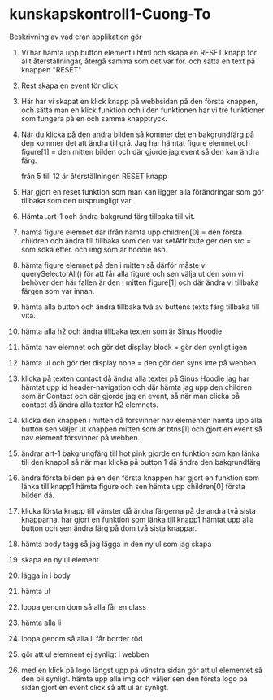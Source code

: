 # kunskapskontroll1-Cuong-To

Beskrivning av vad eran applikation gör

1. Vi har hämta upp button element i html och skapa en RESET knapp för allt återställningar, återgå samma som det var för.
och sätta en text på knappen "RESET"

2. Rest skapa en event för click 

3. Här har vi skapat en klick knapp på webbsidan på den första knappen,
och sätta man en klick funktion och i den funktionen har vi tre funktioner som fungera på en och samma knapptryck.

4. När du klicka på den andra bilden så kommer det en bakgrundfärg på den kommer det att ändra till grå.
Jag har hämtat figure elemnet och figure[1] = den mitten bilden 
och där gjorde jag event så den kan ändra färg.

    från 5 till 12  är återställningen RESET knapp

5. Har gjort en reset funktion som man kan ligger alla förändringar som gör tillbaka som den ursprungligt var.

6. Hämta .art-1 och ändra bakgrund färg tillbaka till vit.

7. hämta figure elemnet där ifrån hämta upp children[0] = den första children och ändra till tillbaka som den var 
setAttribute ger den src = som söka efter. och img som är hoodie ash.

8. hämta figure elemnet på den i mitten så därför måste vi querySelectorAll() för att får alla figure och sen välja ut den som vi behöver den här fallen är den i mitten figure[1]
och där ändra vi tillbaka färgen som var innan.

9. hämta alla button och ändra tillbaka två av buttens texts färg tillbaka till vita.

10. hämta alla h2 och ändra tillbaka texten som är Sinus Hoodie.

11. hämta nav elemnet och gör det display block = gör den synligt igen

12. hämta ul och gör det display none = den gör den syns inte på webben. 

13. klicka på texten contact då ändra alla texter på Sinus Hoodie
jag har hämtat upp id header-navigation och där hämta jag upp den children som är Contact och där gjorde jag en event, så när man clicka på contact då ändra alla texter h2 elemnets.

14. klicka den knappen i mitten då försvinner nav elementen
hämta upp alla button sen väljer ut knappen mitten som är btns[1]
och gjort en event så nav element försvinner på webben.

15. ändrar art-1 bakgrungfärg till hot pink
gjorde en funktion som kan länka till den knapp1
så när mar klicka på button 1 då ändra den bakgrundfärg 

16. ändra första bilden på en den första knappen
har gjort en funktion som länka till knapp1
hämta figure och sen hämta upp children[0]
första bilden då. 

17. klicka första knapp till vänster då ändra färgerna på de andra två sista knapparna.
har gjort en funktion som länka till knapp1
hämtat upp alla button och sen ändra färg på dom två sista knappar.

18. hämta body tagg så jag lägga in den ny ul som jag skapa
19. skapa en ny ul element 
20. lägga in i body
21. hämta ul
22. loopa genom dom så alla får en class
23. hämta alla li
24. loopa genom så alla li får border röd

25. gör att ul elemnent ej synligt i webben 
26. med en klick på logo längst upp på vänstra sidan gör att ul elementet så den bli synligt.
hämta upp alla img och väljer sen den första logo på sidan 
gjort en event click så att ul är synligt.